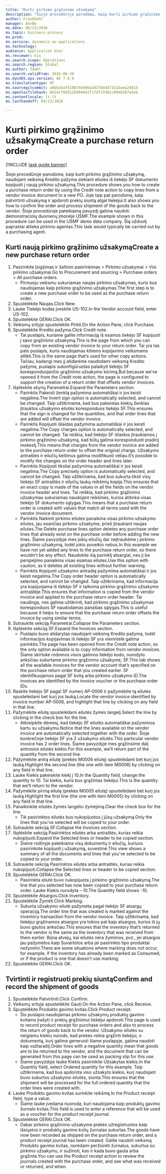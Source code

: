 ```yaml
--- 
title: "Kurti pirkimo grąžinimo užsakymą"
description: "Šioje procedūroje parodoma, kaip kurti pirkimo grąžinimo užsakymą, naudojant veiksmą Kredito pažyma siekiant eilutes iš tiekėjo SF dokumento kopijuoti į naują pirkimo užsakymą."
author: FrankDahl
manager: AnnBe
ms.date: 08/23/2016
ms.topic: business-process
ms.prod: 
ms.service: dynamics-ax-applications
ms.technology: 
audience: Application User
ms.reviewer: bis
ms.search.scope: Operations
ms.search.region: Global
ms.author: fdahl
ms.search.validFrom: 2016-06-30
ms.dyn365.ops.version: AX 7.0.0
ms.translationtype: HT
ms.sourcegitcommit: a8b5a5af5108744406a3d2fb84d7151baea2481b
ms.openlocfilehash: bb24cf68912b994842f17df37d01c0046587a5eb
ms.contentlocale: lt-lt
ms.lasthandoff: 04/13/2018

---
```

# <a name="create-a-purchase-return-order"></a><span data-ttu-id="95602-103">Kurti pirkimo grąžinimo užsakymą</span><span class="sxs-lookup"><span data-stu-id="95602-103">Create a purchase return order</span></span>

[!INCLUDE [task guide banner](../../includes/task-guide-banner.md)]

<span data-ttu-id="95602-104">Šioje procedūroje parodoma, kaip kurti pirkimo grąžinimo užsakymą, naudojant veiksmą Kredito pažyma siekiant eilutes iš tiekėjo SF dokumento kopijuoti į naują pirkimo užsakymą.</span><span class="sxs-lookup"><span data-stu-id="95602-104">This procedure shows you how to create a purchase return order by using the Credit note action to copy lines from a vendor invoice document to a new PO.</span></span> <span data-ttu-id="95602-105">Joje taip pat parodoma, kaip patvirtinti užsakymą ir apdoroti prekių siuntą atgal tiekėjui.</span><span class="sxs-lookup"><span data-stu-id="95602-105">It also shows you how to confirm the order and process shipment of the goods back to the vendor.</span></span> <span data-ttu-id="95602-106">Šioje procedūroje pateikiamą pavyzdį galima naudoti demonstracinių duomenų įmonėje USMF.</span><span class="sxs-lookup"><span data-stu-id="95602-106">The example shown in this procedure can be used in the USMF demo data company.</span></span> <span data-ttu-id="95602-107">Šią užduotį paprastai atlieka pirkimo agentas.</span><span class="sxs-lookup"><span data-stu-id="95602-107">This task would typically be carried out by a purchasing agent.</span></span>


## <a name="create-a-new-purchase-return-order"></a><span data-ttu-id="95602-108">Kurti naują pirkimo grąžinimo užsakymą</span><span class="sxs-lookup"><span data-stu-id="95602-108">Create a new purchase return order</span></span>
1. <span data-ttu-id="95602-109">Pasirinkite Įsigijimas ir šaltinio pasirinkimas > Pirkimo užsakymai > Visi pirkimo užsakymai.</span><span class="sxs-lookup"><span data-stu-id="95602-109">Go to Procurement and sourcing > Purchase orders > All purchase orders.</span></span>
    * <span data-ttu-id="95602-110">Pirmuoju veiksmu sukuriamas naujas pirkimo užsakymas, kuris bus naudojamas kaip pirkimo grąžinimo užsakymas.</span><span class="sxs-lookup"><span data-stu-id="95602-110">The first step is to create a new purchase order to be used as the purchase return order.</span></span>  
2. <span data-ttu-id="95602-111">Spustelėkite Naujas.</span><span class="sxs-lookup"><span data-stu-id="95602-111">Click New.</span></span>
3. <span data-ttu-id="95602-112">Lauke Tiekėjo kodas įveskite US-102.</span><span class="sxs-lookup"><span data-stu-id="95602-112">In the Vendor account field, enter US-102.</span></span>
4. <span data-ttu-id="95602-113">Spustelėkite GERAI.</span><span class="sxs-lookup"><span data-stu-id="95602-113">Click OK.</span></span>
5. <span data-ttu-id="95602-114">Veiksmų srityje spustelėkite Pirkti.</span><span class="sxs-lookup"><span data-stu-id="95602-114">On the Action Pane, click Purchase.</span></span>
6. <span data-ttu-id="95602-115">Spustelėkite Kredito pažyma.</span><span class="sxs-lookup"><span data-stu-id="95602-115">Click Credit note.</span></span>
    * <span data-ttu-id="95602-116">Tai puslapis, kuriame galite informaciją iš esamos tiekėjo SF kopijuoti į savo grąžinimo užsakymą.</span><span class="sxs-lookup"><span data-stu-id="95602-116">This is the page from which you can copy from an existing vendor invoice to your return order.</span></span> <span data-ttu-id="95602-117">Tai yra tas pats puslapis, kuris naudojamas kitiems kopijavimo veiksmams atlikti.</span><span class="sxs-lookup"><span data-stu-id="95602-117">This is the same page that’s used for other copy actions.</span></span> <span data-ttu-id="95602-118">Tačiau, kadangi mes jį atidarėme naudodami veiksmą Kredito pažyma, puslapis sukonfigūruotas palaikyti tiekėjo SF koresponduojančio grąžinimo užsakymo kūrimą.</span><span class="sxs-lookup"><span data-stu-id="95602-118">But because we’ve opened it from the Credit note action, the page is configured to support the creation of a return order that offsets vendor invoices.</span></span>  
7. <span data-ttu-id="95602-119">Išplėskite skyrių Parametrai.</span><span class="sxs-lookup"><span data-stu-id="95602-119">Expand the Parameters section.</span></span>
    * <span data-ttu-id="95602-120">Parinktis Pakeisti ženklą pažymima automatiškai ir jos keisti negalima.</span><span class="sxs-lookup"><span data-stu-id="95602-120">The Invert sign option is automatically selected, and cannot be changed.</span></span> <span data-ttu-id="95602-121">Taip užtikrinama, kad bus pakeistas kiekių ženklas įtrauktos užsakymo eilutės koresponduos tiekėjo SF.</span><span class="sxs-lookup"><span data-stu-id="95602-121">This ensures that the sign is changed for the quantities, and that order lines that are added will offset the vendor invoice.</span></span>  
    * <span data-ttu-id="95602-122">Parinktis Kopijuoti išlaidas pažymima automatiškai ir jos keisti negalima.</span><span class="sxs-lookup"><span data-stu-id="95602-122">The Copy charges option is automatically selected, and cannot be changed.</span></span> <span data-ttu-id="95602-123">Tai reiškia, kad tiekėjo SF išlaidos įtraukiamos į pirkimo grąžinimo užsakymą, kad būtų galima koresponduoti pradinį mokestį.</span><span class="sxs-lookup"><span data-stu-id="95602-123">This means that charges from the vendor invoice are added to the purchase return order to offset the original charge.</span></span> <span data-ttu-id="95602-124">Užsakymo antraštės ir eilučių keitimus galima modifikuoti vėliau.</span><span class="sxs-lookup"><span data-stu-id="95602-124">It’s possible to modify the changes on the order header and lines later.</span></span>  
    * <span data-ttu-id="95602-125">Parinktis Kopijuoti tiksliai pažymima automatiškai ir jos keisti negalima.</span><span class="sxs-lookup"><span data-stu-id="95602-125">The Copy precisely option is automatically selected, and cannot be changed.</span></span> <span data-ttu-id="95602-126">Taip užtikrinama, kad bus sukurta tiksli visų tiekėjo SF antraštės ir eilučių laukų reikšmių kopija.</span><span class="sxs-lookup"><span data-stu-id="95602-126">This ensures that an exact copy is made of the values in all the fields on the vendor invoice header and lines.</span></span> <span data-ttu-id="95602-127">Tai reiškia, kad pirkimo grąžinimo užsakymas sukuriamas naudojant reikšmes, kurios atitinka visas tiekėjo SF dokumento sąlygas.</span><span class="sxs-lookup"><span data-stu-id="95602-127">This means that a purchase return order is created with values that match all terms used with the vendor invoice document.</span></span>  
    * <span data-ttu-id="95602-128">Parinktis Naikinti pirkimo eilutes panaikina visas pirkimo užsakymo eilutes, jau esančias pirkimo užsakyme, prieš įtraukiant naujas eilutes.</span><span class="sxs-lookup"><span data-stu-id="95602-128">The Delete purchase lines option deletes any purchase order lines that already exist on the purchase order before adding the new lines.</span></span> <span data-ttu-id="95602-129">Šiame pavyzdyje mes jokių eilučių dar neįtraukėme į pirkimo grąžinimo užsakymą, todėl jokio poveikio nebus.</span><span class="sxs-lookup"><span data-stu-id="95602-129">In this example we have not yet added any lines to the purchase return order, so there wouldn’t be any effect.</span></span> <span data-ttu-id="95602-130">Naudokite šią parinktį atsargiai, nes ji be perspėjimo panaikina visas esamas eilutes.</span><span class="sxs-lookup"><span data-stu-id="95602-130">Use this option with caution, as it deletes all existing lines without further warning.</span></span>  
    * <span data-ttu-id="95602-131">Parinktis Kopijuoti užsakymo antraštę pažymima automatiškai ir jos keisti negalima.</span><span class="sxs-lookup"><span data-stu-id="95602-131">The Copy order header option is automatically selected, and cannot be changed.</span></span> <span data-ttu-id="95602-132">Taip užtikrinama, kad informacija yra kopijuojama iš tiekėjo SF ir taikoma pirkimo grąžinimo užsakymo antraštėje.</span><span class="sxs-lookup"><span data-stu-id="95602-132">This ensures that information is copied from the vendor invoice and applied to the purchase return order header.</span></span> <span data-ttu-id="95602-133">Tai naudinga, nes galima užtikrinti, kad pirkimo grąžinimo užsakymas koresponduos SF naudodamas panašias sąlygas.</span><span class="sxs-lookup"><span data-stu-id="95602-133">This is useful because it helps to ensure that the purchase return order offsets the invoice by using similar terms.</span></span>  
8. <span data-ttu-id="95602-134">Sutraukite sekciją Parametrai.</span><span class="sxs-lookup"><span data-stu-id="95602-134">Collapse the Parameters section.</span></span>
9. <span data-ttu-id="95602-135">Išplėskite sekciją SF.</span><span class="sxs-lookup"><span data-stu-id="95602-135">Expand the Invoices section.</span></span>
    * <span data-ttu-id="95602-136">Puslapis buvo atidarytas naudojant veiksmą Kredito pažyma, todėl informacijos kopijavimas iš tiekėjo SF yra vienintelė galima parinktis.</span><span class="sxs-lookup"><span data-stu-id="95602-136">The page has been opened from the Credit note action, so the only option available is to copy information from vendor invoices.</span></span> <span data-ttu-id="95602-137">Šiame skirtuke rodomos visos galimos tiekėjo kodo, nurodyto anksčiau sukurtame pirkimo grąžinimo užsakyme, SF.</span><span class="sxs-lookup"><span data-stu-id="95602-137">This tab shows all the available invoices for the vendor account that’s specified on the purchase return order that you created earlier.</span></span>   <span data-ttu-id="95602-138">SF identifikuojamos pagal SF kvitą arba pirkimo užsakymo ID.</span><span class="sxs-lookup"><span data-stu-id="95602-138">The invoices are identified by the invoice voucher or the purchase order IDs.</span></span>  
10. <span data-ttu-id="95602-139">Raskite tiekėjo SF pagal SF numerį AP-0006 ir pažymėkite tą eilutės spustelėdami bet kurį jos lauką.</span><span class="sxs-lookup"><span data-stu-id="95602-139">Locate the vendor invoice identified by invoice number AP-0006, and highlight that line by clicking on any field in that line.</span></span>
11. <span data-ttu-id="95602-140">Pažymėkite eilutę spustelėdami eilutės žymės langelį.</span><span class="sxs-lookup"><span data-stu-id="95602-140">Select the line by clicking in the check box for the line.</span></span> 
    * <span data-ttu-id="95602-141">Atkreipkite dėmesį, kad tiekėjo SF eilutės automatiškai pažymimos kartu su užsakymu.</span><span class="sxs-lookup"><span data-stu-id="95602-141">Notice that the lines available on the vendor invoice are automatically selected together with the order.</span></span> <span data-ttu-id="95602-142">Šioje konkrečioje tiekėjo SF yra 2 užsakymo eilutės.</span><span class="sxs-lookup"><span data-stu-id="95602-142">This particular vendor invoice has 2 order lines.</span></span> <span data-ttu-id="95602-143">Šiame pavyzdyje mes grąžinsime dalį antrosios eilutės kiekio.</span><span class="sxs-lookup"><span data-stu-id="95602-143">For this example, we’ll return part of the quantity from the second line.</span></span>  
12. <span data-ttu-id="95602-144">Pažymėkite antrą eilutę (prekės M0006 eilutę) spustelėdami bet kurį jos lauką.</span><span class="sxs-lookup"><span data-stu-id="95602-144">Highlight the second line (the one with item M0006) by clicking on any field in that line.</span></span>
13. <span data-ttu-id="95602-145">Lauke Kiekis pakeiskite kiekį į 10.</span><span class="sxs-lookup"><span data-stu-id="95602-145">In the Quantity field, change the quantity to 10.</span></span> <span data-ttu-id="95602-146">Tai kiekis, kuris bus grąžintas tiekėjui.</span><span class="sxs-lookup"><span data-stu-id="95602-146">This is the quantity that we’ll return to the vendor.</span></span> 
14. <span data-ttu-id="95602-147">Pažymėkite pirmą eilutę (prekės M0005 eilutę) spustelėdami bet kurį jos lauką.</span><span class="sxs-lookup"><span data-stu-id="95602-147">Highlight the first line (the one with item M0005) by clicking on any field in that line.</span></span>
15. <span data-ttu-id="95602-148">Panaikinkite eilutės žymės langelio žymėjimą.</span><span class="sxs-lookup"><span data-stu-id="95602-148">Clear the check box for the line.</span></span>
    * <span data-ttu-id="95602-149">Tik pasirinktos eilutės bus nukopijuotos į jūsų užsakymą.</span><span class="sxs-lookup"><span data-stu-id="95602-149">Only the lines that you've selected will be copied to your order.</span></span>  
16. <span data-ttu-id="95602-150">Sutraukite sekciją SF.</span><span class="sxs-lookup"><span data-stu-id="95602-150">Collapse the Invoices section.</span></span>
17. <span data-ttu-id="95602-151">Išplėskite sekciją Pasirinktos eilutės arba antraštės, kurias reikia nukopijuoti.</span><span class="sxs-lookup"><span data-stu-id="95602-151">Expand the Selected lines or header to be copied section.</span></span>
    * <span data-ttu-id="95602-152">Šiame rodinyje pateikiama visų dokumentų ir eilučių, kuriuos pasirinkote kopijuoti į užsakymą, suvestinė.</span><span class="sxs-lookup"><span data-stu-id="95602-152">This view shows a summary of all the documents and lines that you’ve selected to be copied to your order.</span></span>  
18. <span data-ttu-id="95602-153">Sutraukite sekciją Pasirinktos eilutės arba antraštės, kurias reikia nukopijuoti.</span><span class="sxs-lookup"><span data-stu-id="95602-153">Collapse the Selected lines or header to be copied section.</span></span>
19. <span data-ttu-id="95602-154">Spustelėkite GERAI.</span><span class="sxs-lookup"><span data-stu-id="95602-154">Click OK.</span></span>
    * <span data-ttu-id="95602-155">Pasirinkta eilutė buvo nukopijuota į pirkimo grąžinimo užsakymą.</span><span class="sxs-lookup"><span data-stu-id="95602-155">The line that you selected has now been copied to your purchase return order.</span></span> <span data-ttu-id="95602-156">Lauke Kiekis nurodyta – 10.</span><span class="sxs-lookup"><span data-stu-id="95602-156">The Quantity field shows -10.</span></span>   
20. <span data-ttu-id="95602-157">Spustelėkite Atsargos.</span><span class="sxs-lookup"><span data-stu-id="95602-157">Click Inventory.</span></span>
21. <span data-ttu-id="95602-158">Spustelėkite Žymėti.</span><span class="sxs-lookup"><span data-stu-id="95602-158">Click Marking.</span></span>
    * <span data-ttu-id="95602-159">Sukurta užsakymo eilutė pažymėta pagal tiekėjo SF atsargų operaciją.</span><span class="sxs-lookup"><span data-stu-id="95602-159">The order line that was created is marked against the inventory transaction from the vendor invoice.</span></span> <span data-ttu-id="95602-160">Taip užtikrinama, kad tiekėjui grąžinamos atsargos yra tokios pat kaip atsargos, kurios iš jų buvo gautos anksčiau.</span><span class="sxs-lookup"><span data-stu-id="95602-160">This ensures that the inventory that’s returned to the vendor is the same as the inventory that was received from them earlier.</span></span> <span data-ttu-id="95602-161">Būna atvejų, kai eilutės nėra žymimos, pvz., jei atsargos jau pažymėtos kaip Suvartotos arba jei pasirinkto tipo produktai nežymimi.</span><span class="sxs-lookup"><span data-stu-id="95602-161">There are some situations where marking does not occur, for example, if the inventory has already been marked as Consumed, or if the product is one that doesn’t use marking.</span></span>  
22. <span data-ttu-id="95602-162">Spustelėkite GERAI.</span><span class="sxs-lookup"><span data-stu-id="95602-162">Click OK.</span></span>

## <a name="confirm-and-record-the-shipment-of-goods"></a><span data-ttu-id="95602-163">Tvirtinti ir registruoti prekių siuntą</span><span class="sxs-lookup"><span data-stu-id="95602-163">Confirm and record the shipment of goods</span></span>
1. <span data-ttu-id="95602-164">Spustelėkite Patvirtinti.</span><span class="sxs-lookup"><span data-stu-id="95602-164">Click Confirm.</span></span>
2. <span data-ttu-id="95602-165">Veiksmų srityje spustelėkite Gauti.</span><span class="sxs-lookup"><span data-stu-id="95602-165">On the Action Pane, click Receive.</span></span>
3. <span data-ttu-id="95602-166">Spustelėkite Produkto gavimo kvitas.</span><span class="sxs-lookup"><span data-stu-id="95602-166">Click Product receipt.</span></span>
    * <span data-ttu-id="95602-167">Šis puslapis naudojamas pirkimo užsakymų produktų gavimo kvitams įrašyti ir prekių grąžinimui tiekėjui apdoroti.</span><span class="sxs-lookup"><span data-stu-id="95602-167">This page is used to record product receipt for purchase orders and also to process the return of goods back to the vendor.</span></span> <span data-ttu-id="95602-168">Užsakymo eilutės su neigiamu kiekiu nurodo, kad prekes reikia grąžinti tiekėjui, o dokumentą, kurį galima generuoti šiame puslapyje, galima naudoti kaip važtaraštį.</span><span class="sxs-lookup"><span data-stu-id="95602-168">Order lines with a negative quantity mean that goods are to be returned to the vendor, and the document that can be generated from this page can be used as packing slip for this use.</span></span>   
    * <span data-ttu-id="95602-169">Šiame pavyzdyje lauke Kiekis pasirinkite Užsakytas kiekis.</span><span class="sxs-lookup"><span data-stu-id="95602-169">In the Quantity field, select Ordered quantity for this example.</span></span>   <span data-ttu-id="95602-170">Taip užtikrinama, kad bus apdorota viso užsakyto kiekio, kurį naudojant buvo sukurtos užsakymo eilutės, siunta.</span><span class="sxs-lookup"><span data-stu-id="95602-170">This ensures that the shipment will be processed for the full ordered quantity that the order lines were created with.</span></span>   
4. <span data-ttu-id="95602-171">Lauke Produkto gavimo kvitas surinkite reikšmę.</span><span class="sxs-lookup"><span data-stu-id="95602-171">In the Product receipt field, type a value.</span></span>
    * <span data-ttu-id="95602-172">Šiame lauke įvedama nuoroda, kuri naudojama kaip produktų gavimo žurnalo kvitas.</span><span class="sxs-lookup"><span data-stu-id="95602-172">This field is used to enter a reference that will be used as a voucher for the product receipt journal.</span></span>  
5. <span data-ttu-id="95602-173">Spustelėkite GERAI.</span><span class="sxs-lookup"><span data-stu-id="95602-173">Click OK.</span></span>
    * <span data-ttu-id="95602-174">Dabar pirkimo grąžinimo užsakyme prekės užregistruotos kaip išsiųstos ir produktų gavimo kvitų žurnalas sukurtas.</span><span class="sxs-lookup"><span data-stu-id="95602-174">The goods have now been recorded as shipped on the purchase return order, and a product receipt journal has been created.</span></span> <span data-ttu-id="95602-175">Galite naudoti veiksmą Produkto gavimo kvitas, norėdami peržiūrėti žurnalus, sukurtus su pirkimo užsakymu, ir sužinoti, kas ir kada buvo gauta arba grąžinta.</span><span class="sxs-lookup"><span data-stu-id="95602-175">You can use the Product receipt action to review the journals created with the purchase order, and see what was received or returned, and when.</span></span>  


